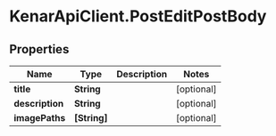 # KenarApiClient.PostEditPostBody

## Properties

Name | Type | Description | Notes
------------ | ------------- | ------------- | -------------
**title** | **String** |  | [optional] 
**description** | **String** |  | [optional] 
**imagePaths** | **[String]** |  | [optional] 


